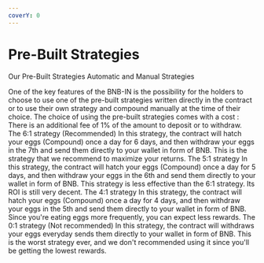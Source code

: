 ```yaml
---
coverY: 0
---
```


# Pre-Built Strategies

Our Pre-Built Strategies Automatic and Manual Strategies

One of the key features of the BNB-IN is the possibility for the holders to choose to use one of the pre-built strategies written directly in the contract or to use their own strategy and compound manually at the time of their choice. The choice of using the pre-built strategies comes with a cost : There is an additional fee of 1% of the amount to deposit or to withdraw. The 6:1 strategy (Recommended) In this strategy, the contract will hatch your eggs (Compound) once a day for 6 days, and then withdraw your eggs in the 7th and send them directly to your wallet in form of BNB. This is the strategy that we recommend to maximize your returns. The 5:1 strategy In this strategy, the contract will hatch your eggs (Compound) once a day for 5 days, and then withdraw your eggs in the 6th and send them directly to your wallet in form of BNB. This strategy is less effective than the 6:1 strategy. Its ROI is still very decent. The 4:1 strategy In this strategy, the contract will hatch your eggs (Compound) once a day for 4 days, and then withdraw your eggs in the 5th and send them directly to your wallet in form of BNB. Since you're eating eggs more frequently, you can expect less rewards. The 0:1 strategy (Not recommended) In this strategy, the contract will withdraws your eggs everyday sends them directly to your wallet in form of BNB. This is the worst strategy ever, and we don't recommended using it since you'll be getting the lowest rewards.
